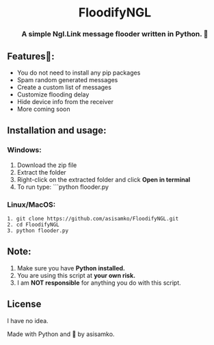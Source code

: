 <h1 align="center">FloodifyNGL</h1>
<h3 align="center">A simple Ngl.Link message flooder written in Python. 💌</h3>

## Features👀:
- You do not need to install any pip packages
- Spam random generated messages
- Create a custom list of messages
- Customize flooding delay
- Hide device info from the receiver
- More coming soon

## Installation and usage:

### Windows:
1. Download the zip file
2. Extract the folder
3. Right-click on the extracted folder and click **Open in terminal**
4. To run type: ```python flooder.py

### Linux/MacOS:
```
1. git clone https://github.com/asisamko/FloodifyNGL.git
2. cd FloodifyNGL
3. python flooder.py
```

## Note:
1. Make sure you have **Python installed.**
2. You are using this script at **your own risk.**
3. I am **NOT responsible** for anything you do with this script.

## License

I have no idea.

Made with Python and 💖 by asisamko.
